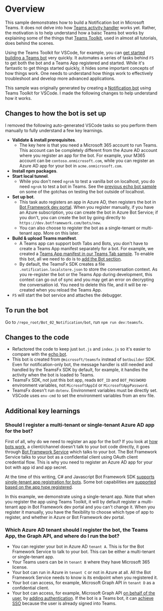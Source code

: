 # Overview

This sample demonstrates how to build a Notification bot in Microsoft Teams. It does not delve into how
 [Teams activity handler](https://learn.microsoft.com/en-us/azure/bot-service/bot-builder-basics-teams?view=azure-bot-service-4.0&tabs=javascript)
 works yet. Rather, the motivation is to help understand how a baisc Teams bot works by explaining some of
 the things that [Teams Toolkit](https://learn.microsoft.com/en-us/microsoftteams/platform/toolkit/teams-toolkit-fundamentals?pivots=visual-studio-code),
 used in almost all tutorials, does behind the scenes.

Using the Teams Toolkit for VSCode, for example, you can [get started building a Teams bot](https://learn.microsoft.com/en-us/microsoftteams/platform/sbs-gs-bot?tabs=vscode%2Cviscode) very quickly.
 It automates a series of tasks behind `F5` to get both the bot and a Teams App registered and started.
 While it's fantastic to get things started quickly, it hides some important concepts of how things work.
 One needs to understand how things work to effectively troubleshoot and develop more advanced applications.

This sample was originally generated by creating a [Notification bot](https://learn.microsoft.com/en-us/microsoftteams/platform/sbs-gs-notificationbot?tabs=vscode) using Teams Toolkit for VSCode.  I made the following changes to help understand how it works.

## Changes to how the bot is set up

I removed the following auto-generated VSCode tasks so you perform them manually to fully understand a few key learnings.

* __Validate & install prerequisites__.
  * The key here is that you need a Microsoft 365 account to run Teams. This account can be completely different from the Azure AD account where you register an app for the bot. For example, your M365 account can be `contoso.onmicrosoft.com`, while you can register an Azure AD app for your bot in `acme.onmicrosoft.com`.
* __Install npm packages__.
* __Start local tunnel__.
  * While you don't need `ngrok` to test a vanilla bot on localhost, you do need `ngrok` to test a bot in Teams. See the [previous echo bot sample](../Bot_01_Echo/README.md) on some of the gotchas on testing the bot outside of localhost.
* __Set up bot__.
  * This task auto registers an app in Azure AD, then registers the bot in [Bot Framework dev portal](https://dev.botframework.com). When you register manually, if you have an Azure subscription, you can create the bot in Azure Bot Service; if you don't, you can create the bot by going directly to `https://dev.botframework.com/bots/new`.
  * You can also choose to register the bot as a single-tenant or multi-tenant app. More on this later.
* __Build & upload Teams manifest__.
  * A Teams app can support both Tabs and Bots, you don't have to create a Teams App manifest separately for a bot. For example, we created a [Teams App manifest in our Teams Tab sample](../Tab_02_GetMailTab/TeamsAppPackage/manifest.json). To enable this bot, all we need to do is to [add the Bot section](../Tab_02_GetMailTab/TeamsAppPackage/manifest.json#L26).
  * By default, the TeamsFx SDK creates a file `.notification.localstore.json` to store the conversation context. As you re-register the bot or the Teams App during development, this context can go out of sync and you may get an error on decrypting the conversation id. You need to delete this file, and it will be re-created when you reload the Teams App.
* `F5` will start the bot service and attaches the debugger.

## To run the bot

Go to `/repo_root/Bot_02_Notification/bot`, run `npm run dev:teamsfx`.

## Changes to the code

* Refactored the code to keep just `bot.js` and `index.js` so it's easier to compare with the [echo bot](../Bot_01_Echo/).
* This bot is created from `@microsoft/teamsfx` instead of `botbuilder` SDK. Even for notification-only bot, the message handler is still needed and handled by the TeamsFx SDK by default, for example, it handles the activity when the bot is loaded to Teams.
* TeamsFx SDK, not just this bot app, reads `BOT_ID` and `BOT_PASSWORD` environment variables, not `MicrosoftAppId` or `MicrosoftAppPassword`.
* TeamsFx doesn't run `dotenv`. Environment variables must be directly set. VSCode uses `env-cmd` to set the environment variables from an env file.

## Additional key learnings

### Should I register a multi-tenant or single-tenant Azure AD app for the bot?

First of all, why do we need to register an app for the bot? If you look at [how bots work](https://learn.microsoft.com/en-us/azure/bot-service/bot-builder-basics?view=azure-bot-service-4.0),
 a client/channel doesn't talk to your bot code directly, it goes through [Bot Framework Service](https://github.com/microsoft/BotFramework-Services)
 which talks to your bot. The Bot Framework Service talks to your bot as a confidential client using OAuth client credential flow.
 This is why you need to register an Azure AD app for your bot with app id and app secret.

At the time of this writing, C# and Javascript Bot Framework SDK [supports single-tenant app registration for bots](https://learn.microsoft.com/en-us/azure/bot-service/abs-quickstart?view=azure-bot-service-4.0&tabs=userassigned#managing-resources). Some bot capabilities are [supported based on the app type registered](https://learn.microsoft.com/en-us/azure/bot-service/abs-quickstart?view=azure-bot-service-4.0&tabs=singletenant#skill-support).

In this example, we demonstrate using a single-tenant app. Note that when you register the app using Teams Toolkit,
 it will by default register a multi-tenant app in Bot Framework dev portal and you can't change it. When you register
 it manually, you have the flexibility to choose which type of app to register, and whether in Azure or Bot Framework dev portal.

### Which Azure AD tenant should I register the bot, the Teams App, the Graph API, and where do I run the bot?

* You can register your bot in Azure AD `tenant A`. This is for the Bot Framework Service to talk to your bot. This can be either a multi-tenant or single-tenant app.
* Your Teams users can be in `tenant B` where they have Microsoft 365 license.
* Your bot can run in Azure in `tenant C` or not in Azure at all. All the Bot Framework Service needs to know is its endpoint when you registered it.
* Your bot can access, for example, Microsoft Graph API in `tenant D` as a confidential client.
* Your bot can access, for example, Microsoft Graph API [on behalf of the user](https://learn.microsoft.com/en-us/azure/bot-service/bot-builder-concept-authentication?view=azure-bot-service-4.0), by [adding authentication](https://learn.microsoft.com/en-us/azure/bot-service/bot-builder-authentication?view=azure-bot-service-4.0). If the bot is a Teams bot, it can [achieve SSO](https://learn.microsoft.com/en-us/microsoftteams/platform/bots/how-to/authentication/bot-sso-overview) because the user is already signed into Teams.

